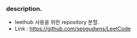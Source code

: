 ### description.

-   leethub 사용을 위한 repository 분할.
-   Link : https://github.com/seogudwns/LeetCode
